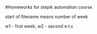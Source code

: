 #Homeworks for stepik automation course

start of filename means number of week

w1 - first week, w2 - second e.t.c
